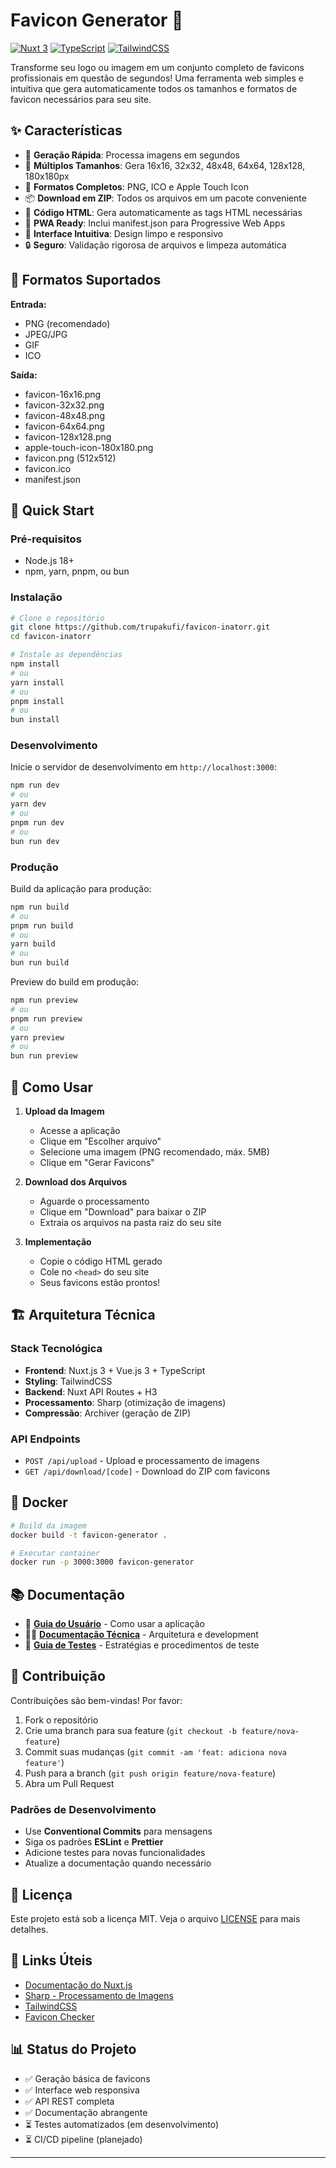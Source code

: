 # Favicon Generator 🎨

[![Nuxt 3](https://img.shields.io/badge/Nuxt-3-00C58E?logo=nuxt.js&logoColor=white)](https://nuxt.com/)
[![TypeScript](https://img.shields.io/badge/TypeScript-007ACC?logo=typescript&logoColor=white)](https://www.typescriptlang.org/)
[![TailwindCSS](https://img.shields.io/badge/Tailwind-38B2AC?logo=tailwind-css&logoColor=white)](https://tailwindcss.com/)

Transforme seu logo ou imagem em um conjunto completo de favicons profissionais em questão de segundos! Uma ferramenta web simples e intuitiva que gera automaticamente todos os tamanhos e formatos de favicon necessários para seu site.

## ✨ Características

- 🚀 **Geração Rápida**: Processa imagens em segundos
- 📱 **Múltiplos Tamanhos**: Gera 16x16, 32x32, 48x48, 64x64, 128x128, 180x180px
- 🎯 **Formatos Completos**: PNG, ICO e Apple Touch Icon
- 📦 **Download em ZIP**: Todos os arquivos em um pacote conveniente
- 🔧 **Código HTML**: Gera automaticamente as tags HTML necessárias
- 📱 **PWA Ready**: Inclui manifest.json para Progressive Web Apps
- 🎨 **Interface Intuitiva**: Design limpo e responsivo
- 🔒 **Seguro**: Validação rigorosa de arquivos e limpeza automática

## 🎯 Formatos Suportados

**Entrada:**
- PNG (recomendado)
- JPEG/JPG
- GIF
- ICO

**Saída:**
- favicon-16x16.png
- favicon-32x32.png
- favicon-48x48.png
- favicon-64x64.png
- favicon-128x128.png
- apple-touch-icon-180x180.png
- favicon.png (512x512)
- favicon.ico
- manifest.json

## 🚀 Quick Start

### Pré-requisitos

- Node.js 18+
- npm, yarn, pnpm, ou bun

### Instalação

```bash
# Clone o repositório
git clone https://github.com/trupakufi/favicon-inatorr.git
cd favicon-inatorr

# Instale as dependências
npm install
# ou
yarn install
# ou
pnpm install
# ou
bun install
```

### Desenvolvimento

Inicie o servidor de desenvolvimento em `http://localhost:3000`:

```bash
npm run dev
# ou
yarn dev
# ou
pnpm run dev
# ou
bun run dev
```

### Produção

Build da aplicação para produção:

```bash
npm run build
# ou
pnpm run build
# ou
yarn build
# ou
bun run build
```

Preview do build em produção:

```bash
npm run preview
# ou
pnpm run preview
# ou  
yarn preview
# ou
bun run preview
```

## 📖 Como Usar

1. **Upload da Imagem**
   - Acesse a aplicação
   - Clique em "Escolher arquivo"
   - Selecione uma imagem (PNG recomendado, máx. 5MB)
   - Clique em "Gerar Favicons"

2. **Download dos Arquivos**
   - Aguarde o processamento
   - Clique em "Download" para baixar o ZIP
   - Extraia os arquivos na pasta raiz do seu site

3. **Implementação**
   - Copie o código HTML gerado
   - Cole no `<head>` do seu site
   - Seus favicons estão prontos!

## 🏗️ Arquitetura Técnica

### Stack Tecnológica
- **Frontend**: Nuxt.js 3 + Vue.js 3 + TypeScript
- **Styling**: TailwindCSS
- **Backend**: Nuxt API Routes + H3
- **Processamento**: Sharp (otimização de imagens)
- **Compressão**: Archiver (geração de ZIP)

### API Endpoints
- `POST /api/upload` - Upload e processamento de imagens
- `GET /api/download/[code]` - Download do ZIP com favicons

## 🐳 Docker

```bash
# Build da imagem
docker build -t favicon-generator .

# Executar container
docker run -p 3000:3000 favicon-generator
```

## 📚 Documentação

- 📖 **[Guia do Usuário](docs/USER_GUIDE.md)** - Como usar a aplicação
- 👨‍💻 **[Documentação Técnica](docs/DEVELOPER.md)** - Arquitetura e development
- 🧪 **[Guia de Testes](docs/TESTING.md)** - Estratégias e procedimentos de teste

## 🤝 Contribuição

Contribuições são bem-vindas! Por favor:

1. Fork o repositório
2. Crie uma branch para sua feature (`git checkout -b feature/nova-feature`)
3. Commit suas mudanças (`git commit -am 'feat: adiciona nova feature'`)
4. Push para a branch (`git push origin feature/nova-feature`)
5. Abra um Pull Request

### Padrões de Desenvolvimento
- Use **Conventional Commits** para mensagens
- Siga os padrões **ESLint** e **Prettier**
- Adicione testes para novas funcionalidades
- Atualize a documentação quando necessário

## 📄 Licença

Este projeto está sob a licença MIT. Veja o arquivo [LICENSE](LICENSE) para mais detalhes.

## 🔗 Links Úteis

- [Documentação do Nuxt.js](https://nuxt.com/docs)
- [Sharp - Processamento de Imagens](https://sharp.pixelplumbing.com/)
- [TailwindCSS](https://tailwindcss.com/)
- [Favicon Checker](https://realfavicongenerator.net/favicon_checker)

## 📊 Status do Projeto

- ✅ Geração básica de favicons
- ✅ Interface web responsiva
- ✅ API REST completa
- ✅ Documentação abrangente
- ⏳ Testes automatizados (em desenvolvimento)
- ⏳ CI/CD pipeline (planejado)

---
